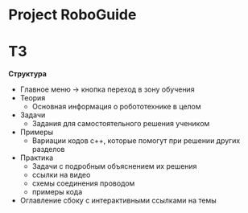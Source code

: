 # Project RoboGuide

# ТЗ
**Структура**
- Главное меню -> кнопка переход в зону обучения
- Теория
  - Основная информация о робототехнике в целом
- Задачи
  - Задания для самостоятельного решения учеником
- Примеры
  - Вариации кодов c++, которые помогут при решении других разделов
- Практика
  - Задачи с подробным объяснением их решения
  - ссылки на видео
  - схемы соединения проводом
  - примеры кода
- Оглавление сбоку с интерактивными ссылками на темы
